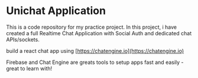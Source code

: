 # Unichat Application

This is a code repository for my practice project. In this project, i have created a full Realtime Chat Application with Social Auth and dedicated chat APIs/sockets.

build a react chat app using [https://chatengine.io](https://chatengine.io)

Firebase and Chat Engine are greats tools to setup apps fast and easily - great to learn with!

